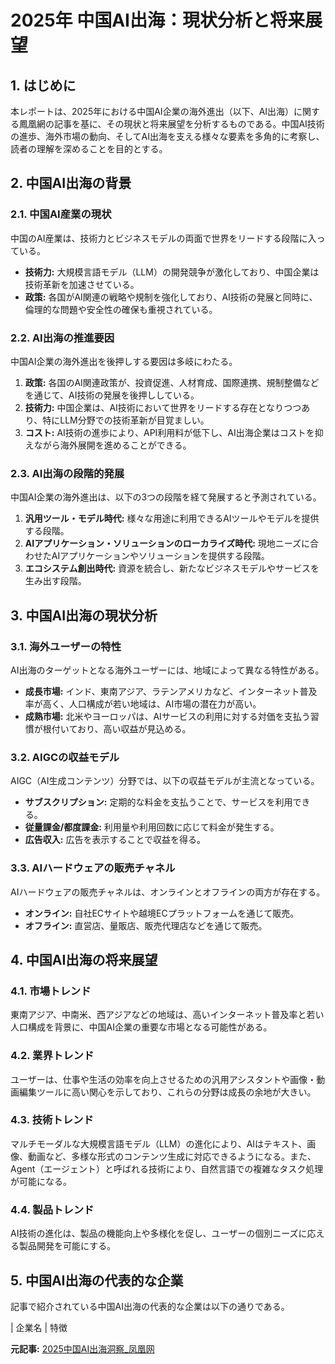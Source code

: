 # 2025年 中国AI出海：現状分析と将来展望

## 1. はじめに

本レポートは、2025年における中国AI企業の海外進出（以下、AI出海）に関する鳳凰網の記事を基に、その現状と将来展望を分析するものである。中国AI技術の進歩、海外市場の動向、そしてAI出海を支える様々な要素を多角的に考察し、読者の理解を深めることを目的とする。

## 2. 中国AI出海の背景

### 2.1. 中国AI産業の現状

中国のAI産業は、技術力とビジネスモデルの両面で世界をリードする段階に入っている。

* **技術力:** 大規模言語モデル（LLM）の開発競争が激化しており、中国企業は技術革新を加速させている。
* **政策:** 各国がAI関連の戦略や規制を強化しており、AI技術の発展と同時に、倫理的な問題や安全性の確保も重視されている。

### 2.2. AI出海の推進要因

中国AI企業の海外進出を後押しする要因は多岐にわたる。

1. **政策:** 各国のAI関連政策が、投資促進、人材育成、国際連携、規制整備などを通じて、AI技術の発展を後押ししている。
2. **技術力:** 中国企業は、AI技術において世界をリードする存在となりつつあり、特にLLM分野での技術革新が目覚ましい。
3. **コスト:** AI技術の進歩により、API利用料が低下し、AI出海企業はコストを抑えながら海外展開を進めることができる。

### 2.3. AI出海の段階的発展

中国AI企業の海外進出は、以下の3つの段階を経て発展すると予測されている。

1. **汎用ツール・モデル時代:** 様々な用途に利用できるAIツールやモデルを提供する段階。
2. **AIアプリケーション・ソリューションのローカライズ時代:** 現地ニーズに合わせたAIアプリケーションやソリューションを提供する段階。
3. **エコシステム創出時代:** 資源を統合し、新たなビジネスモデルやサービスを生み出す段階。

## 3. 中国AI出海の現状分析

### 3.1. 海外ユーザーの特性

AI出海のターゲットとなる海外ユーザーには、地域によって異なる特性がある。

* **成長市場:** インド、東南アジア、ラテンアメリカなど、インターネット普及率が高く、人口構成が若い地域は、AI市場の潜在力が高い。
* **成熟市場:** 北米やヨーロッパは、AIサービスの利用に対する対価を支払う習慣が根付いており、高い収益が見込める。

### 3.2. AIGCの収益モデル

AIGC（AI生成コンテンツ）分野では、以下の収益モデルが主流となっている。

* **サブスクリプション:** 定期的な料金を支払うことで、サービスを利用できる。
* **従量課金/都度課金:** 利用量や利用回数に応じて料金が発生する。
* **広告収入:** 広告を表示することで収益を得る。

### 3.3. AIハードウェアの販売チャネル

AIハードウェアの販売チャネルは、オンラインとオフラインの両方が存在する。

* **オンライン:** 自社ECサイトや越境ECプラットフォームを通じて販売。
* **オフライン:** 直営店、量販店、販売代理店などを通じて販売。

## 4. 中国AI出海の将来展望

### 4.1. 市場トレンド

東南アジア、中南米、西アジアなどの地域は、高いインターネット普及率と若い人口構成を背景に、中国AI企業の重要な市場となる可能性がある。

### 4.2. 業界トレンド

ユーザーは、仕事や生活の効率を向上させるための汎用アシスタントや画像・動画編集ツールに高い関心を示しており、これらの分野は成長の余地が大きい。

### 4.3. 技術トレンド

マルチモーダルな大規模言語モデル（LLM）の進化により、AIはテキスト、画像、動画など、多様な形式のコンテンツ生成に対応できるようになる。また、Agent（エージェント）と呼ばれる技術により、自然言語での複雑なタスク処理が可能になる。

### 4.4. 製品トレンド

AI技術の進化は、製品の機能向上や多様化を促し、ユーザーの個別ニーズに応える製品開発を可能にする。

## 5. 中国AI出海の代表的な企業

記事で紹介されている中国AI出海の代表的な企業は以下の通りである。

| 企業名 | 特徴 

**元記事:** [2025中国AI出海洞察_凤凰网](https://i.ifeng.com/c/8ikweZv1d0D)